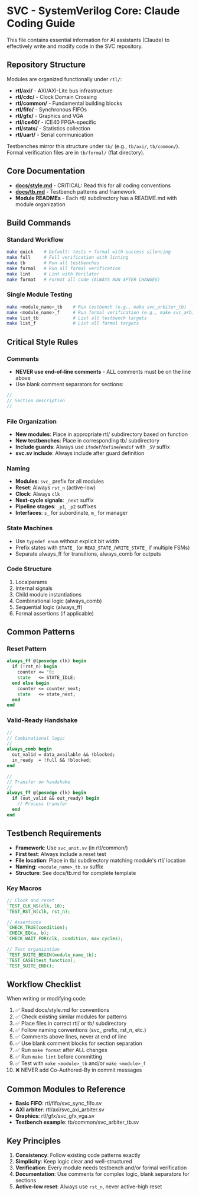# SVC - SystemVerilog Core: Claude Coding Guide

This file contains essential information for AI assistants (Claude) to
effectively write and modify code in the SVC repository.

## Repository Structure

Modules are organized functionally under `rtl/`:

- **rtl/axi/** - AXI/AXI-Lite bus infrastructure
- **rtl/cdc/** - Clock Domain Crossing
- **rtl/common/** - Fundamental building blocks
- **rtl/fifo/** - Synchronous FIFOs
- **rtl/gfx/** - Graphics and VGA
- **rtl/ice40/** - iCE40 FPGA-specific
- **rtl/stats/** - Statistics collection
- **rtl/uart/** - Serial communication

Testbenches mirror this structure under `tb/` (e.g., `tb/axi/`, `tb/common/`).
Formal verification files are in `tb/formal/` (flat directory).

## Core Documentation

- **[docs/style.md](docs/style.md)** - CRITICAL: Read this for all coding
  conventions
- **[docs/tb.md](docs/tb.md)** - Testbench patterns and framework
- **Module READMEs** - Each rtl/ subdirectory has a README.md with module
  organization

## Build Commands

### Standard Workflow

```bash
make quick    # Default: tests + formal with success silencing
make full     # Full verification with linting
make tb       # Run all testbenches
make formal   # Run all formal verification
make lint     # Lint with Verilator
make format   # Format all code (ALWAYS RUN AFTER CHANGES)
```

### Single Module Testing

```bash
make <module_name>_tb    # Run testbench (e.g., make svc_arbiter_tb)
make <module_name>_f     # Run formal verification (e.g., make svc_arbiter_f)
make list_tb             # List all testbench targets
make list_f              # List all formal targets
```

## Critical Style Rules

### Comments

- **NEVER use end-of-line comments** - ALL comments must be on the line above
- Use blank comment separators for sections:

```systemverilog
//
// Section description
//
```

### File Organization

- **New modules**: Place in appropriate rtl/ subdirectory based on function
- **New testbenches**: Place in corresponding tb/ subdirectory
- **Include guards**: Always use `ifndef`/`define`/`endif` with `_SV` suffix
- **svc.sv include**: Always include after guard definition

### Naming

- **Modules**: `svc_` prefix for all modules
- **Reset**: Always `rst_n` (active-low)
- **Clock**: Always `clk`
- **Next-cycle signals**: `_next` suffix
- **Pipeline stages**: `_p1`, `_p2` suffixes
- **Interfaces**: `s_` for subordinate, `m_` for manager

### State Machines

- Use `typedef enum` without explicit bit width
- Prefix states with `STATE_` (or `READ_STATE_`/`WRITE_STATE_` if multiple FSMs)
- Separate always_ff for transitions, always_comb for outputs

### Code Structure

1. Localparams
2. Internal signals
3. Child module instantiations
4. Combinational logic (always_comb)
5. Sequential logic (always_ff)
6. Formal assertions (if applicable)

## Common Patterns

### Reset Pattern

```systemverilog
always_ff @(posedge clk) begin
  if (!rst_n) begin
    counter <= '0;
    state   <= STATE_IDLE;
  end else begin
    counter <= counter_next;
    state   <= state_next;
  end
end
```

### Valid-Ready Handshake

```systemverilog
//
// Combinational logic
//
always_comb begin
  out_valid = data_available && !blocked;
  in_ready  = !full && !blocked;
end

//
// Transfer on handshake
//
always_ff @(posedge clk) begin
  if (out_valid && out_ready) begin
    // Process transfer
  end
end
```

## Testbench Requirements

- **Framework**: Use `svc_unit.sv` (in rtl/common/)
- **First test**: Always include a reset test
- **File location**: Place in tb/ subdirectory matching module's rtl/ location
- **Naming**: `<module_name>_tb.sv` suffix
- **Structure**: See docs/tb.md for complete template

### Key Macros

```systemverilog
// Clock and reset
`TEST_CLK_NS(clk, 10);
`TEST_RST_N(clk, rst_n);

// Assertions
`CHECK_TRUE(condition);
`CHECK_EQ(a, b);
`CHECK_WAIT_FOR(clk, condition, max_cycles);

// Test organization
`TEST_SUITE_BEGIN(module_name_tb);
`TEST_CASE(test_function);
`TEST_SUITE_END();
```

## Workflow Checklist

When writing or modifying code:

1. ✅ Read docs/style.md for conventions
2. ✅ Check existing similar modules for patterns
3. ✅ Place files in correct rtl/ or tb/ subdirectory
4. ✅ Follow naming conventions (svc\_ prefix, rst_n, etc.)
5. ✅ Comments above lines, never at end of line
6. ✅ Use blank comment blocks for section separation
7. ✅ Run `make format` after ALL changes
8. ✅ Run `make lint` before committing
9. ✅ Test with `make <module>_tb` and/or `make <module>_f`
10. ❌ NEVER add Co-Authored-By in commit messages

## Common Modules to Reference

- **Basic FIFO**: rtl/fifo/svc_sync_fifo.sv
- **AXI arbiter**: rtl/axi/svc_axi_arbiter.sv
- **Graphics**: rtl/gfx/svc_gfx_vga.sv
- **Testbench example**: tb/common/svc_arbiter_tb.sv

## Key Principles

1. **Consistency**: Follow existing code patterns exactly
2. **Simplicity**: Keep logic clear and well-structured
3. **Verification**: Every module needs testbench and/or formal verification
4. **Documentation**: Use comments for complex logic, blank separators for
   sections
5. **Active-low reset**: Always use `rst_n`, never active-high reset
